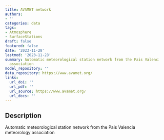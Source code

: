 ```yaml
---
title: AVAMET network
authors:
- ''
categories: data
tags:
- Atmosphere
- SurfaceStations
draft: false
featured: false
date: '2023-11-28'
lastmod: '2023-11-28'
summary: Automatic meteorological station network from the Pais Valencia meteorology
  association
model_repository: ''
data_repository: https://www.avamet.org/
links:
  url_doi: ''
  url_pdf: ''
  url_source: https://www.avamet.org/
  url_docs: ''
---
```


## Description

Automatic meteorological station network from the Pais Valencia meteorology association

